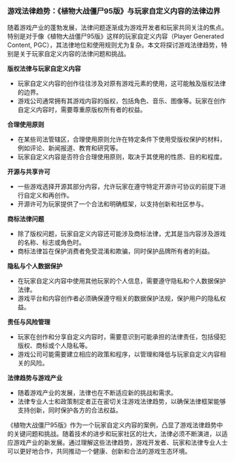 ### 游戏法律趋势：《植物大战僵尸95版》与玩家自定义内容的法律边界

随着游戏产业的蓬勃发展，法律问题逐渐成为游戏开发者和玩家共同关注的焦点。特别是对于像《植物大战僵尸95版》这样的玩家自定义内容（Player Generated Content, PGC），其法律地位和使用规则尤为复杂。本文将探讨游戏法律趋势，特别是关于玩家自定义内容的法律问题和挑战。

**版权法律与玩家自定义内容**
- 玩家自定义内容的创作往往涉及对原有游戏元素的使用，这可能触及版权法律的边界。
- 游戏公司通常拥有其游戏内容的版权，包括角色、音乐、图像等。玩家在创作自定义内容时，需要尊重原版权所有者的权益。

**合理使用原则**
- 在某些司法管辖区，合理使用原则允许在特定条件下使用受版权保护的材料，例如评论、新闻报道、教育和研究等。
- 玩家自定义内容是否符合合理使用原则，取决于其使用的性质、目的和程度。

**开源与共享许可**
- 一些游戏选择开源其部分内容，允许玩家在遵守特定开源许可协议的前提下进行自定义和再创作。
- 开源许可为玩家提供了一个合法和明确框架，以支持创新和社区参与。

**商标法律问题**
- 除了版权问题，玩家自定义内容还可能涉及商标法律，尤其是当内容涉及游戏的名称、标志或角色时。
- 商标法律旨在保护消费者免受混淆和欺骗，同时保护品牌所有者的利益。

**隐私与个人数据保护**
- 在玩家自定义内容中使用其他玩家的个人信息，需要遵守隐私和个人数据保护法律。
- 游戏平台和内容创作者必须确保遵守相关的数据保护法规，保护用户的隐私权益。

**责任与风险管理**
- 玩家在创作和分享自定义内容时，需要意识到可能承担的法律责任，包括侵犯版权、商标或个人隐私等。
- 游戏公司可能需要建立相应的政策和程序，以管理和降低与玩家自定义内容相关的风险。

**法律趋势与游戏产业**
- 随着游戏产业的发展，法律也在不断适应新的挑战和需求。
- 法律专业人士和政策制定者正在密切关注游戏法律趋势，以确保法律框架能够支持创新，同时保护各方的合法权益。

《植物大战僵尸95版》作为一个玩家自定义内容的案例，凸显了游戏法律趋势中的关键问题和挑战。随着技术的进步和玩家社区的壮大，法律必须不断演进，以适应游戏产业的新发展。通过理解这些法律趋势，游戏开发者、玩家和法律专业人士可以更好地合作，共同推动一个健康、创新和合法的游戏生态环境。